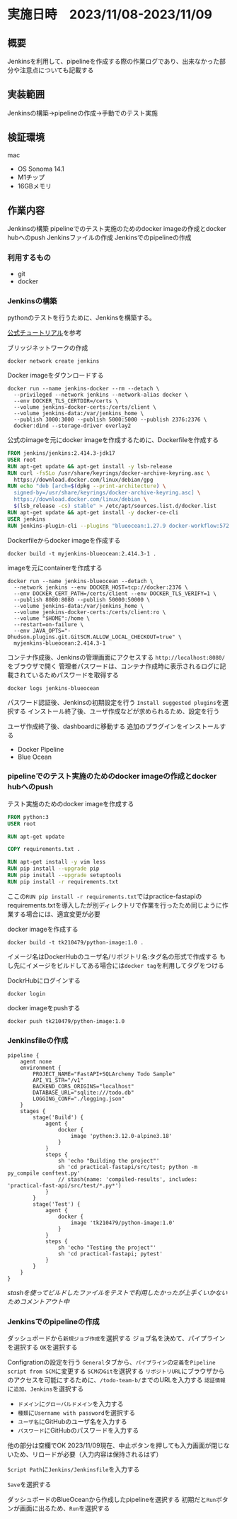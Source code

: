 # 実施日時　2023/11/08-2023/11/09

## 概要
Jenkinsを利用して、pipelineを作成する際の作業ログであり、出来なかった部分や注意点についても記載する

## 実装範囲
Jenkinsの構築->pipelineの作成->手動でのテスト実施

## 検証環境
mac
- OS Sonoma 14.1
- M1チップ
- 16GBメモリ

## 作業内容
Jenkinsの構築
pipelineでのテスト実施のためのdocker imageの作成とdocker hubへのpush
Jenkinsファイルの作成
Jenkinsでのpipelineの作成

### 利用するもの
- git
- docker

### Jenkinsの構築
pythonのテストを行うために、Jenkinsを構築する。

[公式チュートリアル](https://www.jenkins.io/doc/tutorials/build-a-python-app-with-pyinstaller/)を参考

ブリッジネットワークの作成
```Termainal
docker network create jenkins
```

Docker imageをダウンロードする
```Termainal
docker run --name jenkins-docker --rm --detach \
  --privileged --network jenkins --network-alias docker \
  --env DOCKER_TLS_CERTDIR=/certs \
  --volume jenkins-docker-certs:/certs/client \
  --volume jenkins-data:/var/jenkins_home \
  --publish 3000:3000 --publish 5000:5000 --publish 2376:2376 \
  docker:dind --storage-driver overlay2
```

公式のimageを元にdocker imageを作成するために、Dockerfileを作成する
```Dockerfile
FROM jenkins/jenkins:2.414.3-jdk17
USER root
RUN apt-get update && apt-get install -y lsb-release
RUN curl -fsSLo /usr/share/keyrings/docker-archive-keyring.asc \
  https://download.docker.com/linux/debian/gpg
RUN echo "deb [arch=$(dpkg --print-architecture) \
  signed-by=/usr/share/keyrings/docker-archive-keyring.asc] \
  https://download.docker.com/linux/debian \
  $(lsb_release -cs) stable" > /etc/apt/sources.list.d/docker.list
RUN apt-get update && apt-get install -y docker-ce-cli
USER jenkins
RUN jenkins-plugin-cli --plugins "blueocean:1.27.9 docker-workflow:572.v950f58993843"
```

Dockerfileからdocker imageを作成する
```Termainal
docker build -t myjenkins-blueocean:2.414.3-1 .
```

imageを元にcontainerを作成する
```Termainal
docker run --name jenkins-blueocean --detach \
  --network jenkins --env DOCKER_HOST=tcp://docker:2376 \
  --env DOCKER_CERT_PATH=/certs/client --env DOCKER_TLS_VERIFY=1 \
  --publish 8080:8080 --publish 50000:50000 \
  --volume jenkins-data:/var/jenkins_home \
  --volume jenkins-docker-certs:/certs/client:ro \
  --volume "$HOME":/home \
  --restart=on-failure \
  --env JAVA_OPTS="-Dhudson.plugins.git.GitSCM.ALLOW_LOCAL_CHECKOUT=true" \
  myjenkins-blueocean:2.414.3-1
```

コンテナ作成後、Jenkinsの管理画面にアクセスする
`http://localhost:8080/`をブラウザで開く
管理者パスワードは、コンテナ作成時に表示されるログに記載されているためパスワードを取得する

```Terminal
docker logs jenkins-blueocean
```

パスワード認証後、Jenkinsの初期設定を行う
`Install suggested plugins`を選択する
インストール終了後、ユーザ作成などが求められるため、設定を行う

ユーザ作成終了後、dashboardに移動する
追加のプラグインをインストールする
- Docker Pipeline
- Blue Ocean

### pipelineでのテスト実施のためのdocker imageの作成とdocker hubへのpush
テスト実施のためのdocker imageを作成する
```dockerfile
FROM python:3
USER root

RUN apt-get update

COPY requirements.txt .

RUN apt-get install -y vim less
RUN pip install --upgrade pip
RUN pip install --upgrade setuptools
RUN pip install -r requirements.txt
```
ここの`RUN pip install -r requirements.txt`ではpractice-fastapiのrequirements.txtを導入したが別ディレクトリで作業を行ったため同じように作業する場合には、適宜変更が必要

docker imageを作成する
```Terminal
docker build -t tk210479/python-image:1.0 .
```
イメージ名はDockerHubのユーザ名/リポジトリ名:タグ名の形式で作成する
もし先にイメージをビルドしてある場合には`docker tag`を利用してタグをつける

DockrHubにログインする
```Terminal
docker login
```

docker imageをpushする
```Terminal
docker push tk210479/python-image:1.0
```


### Jenkinsfileの作成
```Jenkinsfile
pipeline {
    agent none
    environment {
        PROJECT_NAME="FastAPI+SQLArchemy Todo Sample"
        API_V1_STR="/v1"
        BACKEND_CORS_ORIGINS="localhost"
        DATABASE_URL="sqlite:///todo.db"
        LOGGING_CONF="./logging.json"
    }
    stages {
        stage('Build') {
            agent {
                docker {
                    image 'python:3.12.0-alpine3.18'
                }
            }
            steps {
                sh 'echo "Building the project"'
                sh 'cd practical-fastapi/src/test; python -m py_compile conftest.py'
                // stash(name: 'compiled-results', includes: 'practical-fast-api/src/test/*.py*')
            }
        }
        stage('Test') {
            agent {
                docker {
                    image 'tk210479/python-image:1.0'
                }
            }
            steps {
                sh 'echo "Testing the project"'
                sh 'cd practical-fastapi; pytest'
            }
        }
    }
}
```


*stashを使ってビルドしたファイルをテストで利用したかったが上手くいかないためコメントアウト中*

### Jenkinsでのpipelineの作成

ダッシュボードから`新規ジョブ作成`を選択する
ジョブ名を決めて、パイプラインを選択する
`OK`を選択する

Configrationの設定を行う
`General`タブから、`パイプライン`の`定義`を`Pipeline script from SCM`に変更する
`SCM`の`Git`を選択する
`リポジトリURL`にブラウザからのアクセスを可能にするために、`/todo-team-b/`までのURLを入力する
`認証情報`に`追加`、`Jenkins`を選択する
-  `ドメイン`に`グローバルドメイン`を入力する
-  `種類`に`Username with password`を選択する
-  `ユーザ名`にGitHubのユーザ名を入力する
-  `パスワード`にGitHubのパスワードを入力する

他の部分は空欄でOK
2023/11/09現在、中止ボタンを押しても入力画面が閉じないため、リロードが必要（入力内容は保持されるはず）

`Script Path`に`Jenkins/Jenkinsfile`を入力する

`Save`を選択する

ダッシュボードのBlueOceanから作成したpipelineを選択する
初期だと`Run`ボタンが画面に出るため、`Run`を選択する